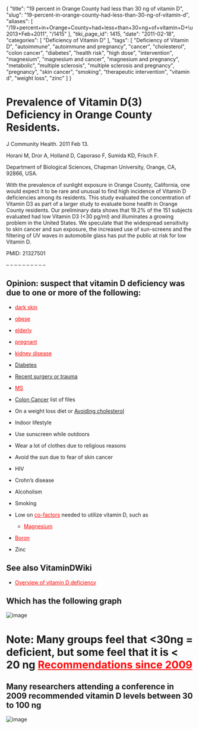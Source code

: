 {
    "title": "19 percent in Orange County had less than 30 ng of vitamin D",
    "slug": "19-percent-in-orange-county-had-less-than-30-ng-of-vitamin-d",
    "aliases": [
        "/19+percent+in+Orange+County+had+less+than+30+ng+of+vitamin+D+\u2013+Feb+2011",
        "/1415"
    ],
    "tiki_page_id": 1415,
    "date": "2011-02-18",
    "categories": [
        "Deficiency of Vitamin D"
    ],
    "tags": [
        "Deficiency of Vitamin D",
        "autoimmune",
        "autoimmune and pregnancy",
        "cancer",
        "cholesterol",
        "colon cancer",
        "diabetes",
        "health risk",
        "high dose",
        "intervention",
        "magnesium",
        "magnesium and cancer",
        "magnesium and pregnancy",
        "metabolic",
        "multiple sclerosis",
        "multiple sclerosis and pregnancy",
        "pregnancy",
        "skin cancer",
        "smoking",
        "therapeutic intervention",
        "vitamin d",
        "weight loss",
        "zinc"
    ]
}


# Prevalence of Vitamin D(3) Deficiency in Orange County Residents.

J Community Health. 2011 Feb 13.

Horani M, Dror A, Holland D, Caporaso F, Sumida KD, Frisch F.

Department of Biological Sciences, Chapman University, Orange, CA, 92866, USA.

With the prevalence of sunlight exposure in Orange County, California, one would expect it to be rare and unusual to find high incidence of Vitamin D deficiencies among its residents. This study evaluated the concentration of Vitamin D3 as part of a larger study to evaluate bone health in Orange County residents. Our preliminary data shows that 19.2% of the 151 subjects evaluated had low Vitamin D3 (<30 pg/ml) and illuminates a growing problem in the United States. We speculate that the widespread sensitivity to skin cancer and sun exposure, the increased use of sun-screens and the filtering of UV waves in automobile glass has put the public at risk for low Vitamin D.

PMID: 21327501

– – – – – – – – – – 

## Opinion: suspect that vitamin D deficiency was due to one or more of the following:

* <a href="/posts/dark-skin" style="color: red; text-decoration: underline;" title="This link has an unknown page_id: 1064">dark skin</a>

* <a href="/posts/obese" style="color: red; text-decoration: underline;" title="This link has an unknown page_id: 710">obese</a>

* <a href="/posts/elderly" style="color: red; text-decoration: underline;" title="This link has an unknown page_id: 28">elderly</a>

* <a href="/posts/pregnant" style="color: red; text-decoration: underline;" title="This link has an unknown page_id: 816">pregnant</a>

* <a href="/posts/kidney-disease" style="color: red; text-decoration: underline;" title="This link has an unknown page_id: 813">kidney disease</a>

* [Diabetes](/categories/diabetes)

* [Recent surgery or trauma](https://www.VitaminDWiki.com/tiki-browse_categories.php?parentId=64&sort_mode=created_desc)

* <a href="/posts/ms" style="color: red; text-decoration: underline;" title="This link has an unknown page_id: 691">MS</a>

* [Colon Cancer](https://www.VitaminDWiki.com/tiki-browse_categories.php?parentId=41&sort_mode=created_desc) list of files

* On a weight loss diet or [Avoiding cholesterol](https://www.VitaminDWiki.com/tiki-browse_categories.php?parentId=71&sort_mode=created_desc)

* Indoor lifestyle

* Use sunscreen while outdoors

* Wear a lot of clothes due to religious reasons

* Avoid the sun due to fear of skin cancer

* HIV

* Crohn’s disease

* Alcoholism

* Smoking

* Low on <a href="/posts/co-factors" style="color: red; text-decoration: underline;" title="This link has an unknown page_id: 1270">co-factors</a> needed to utilize vitamin D, such as

   * <a href="/posts/magnesium" style="color: red; text-decoration: underline;" title="This link has an unknown page_id: 1125">Magnesium</a>

* <a href="/posts/boron" style="color: red; text-decoration: underline;" title="This link has an unknown page_id: 1084">Boron</a>

* Zinc

## See also VitaminDWiki

* <a href="/posts/overview-of-vitamin-d-deficiency" style="color: red; text-decoration: underline;" title="This link has an unknown page_id: 889">Overview of vitamin D deficiency</a>

## Which has the following graph

<img src="/attachments/d3.mock.jpg" alt="image">

# Note: Many groups feel that <30ng = deficient, but some feel that it is < 20 ng <a href="/posts/recommendations-since-2009" style="color: red; text-decoration: underline;" title="This link has an unknown page_id: 1293">Recommendations since 2009</a>

## Many researchers attending a conference in 2009 recommended vitamin D levels between 30 to 100 ng

<img src="https://d1bk1kqxc0sym.cloudfront.net/attachments/gif/vitamin-d-summit-bars.gif" alt="image" style="max-width: 400px;">